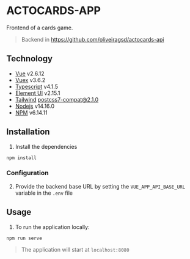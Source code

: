 # ACTOCARDS-APP

Frontend of a cards game.

> Backend in https://github.com/oliveiragsd/actocards-api

## Technology

* [Vue](https://vuejs.org/) v2.6.12
* [Vuex](https://vuex.vuejs.org/) v3.6.2
* [Typescript](https://www.typescriptlang.org/) v4.1.5
* [Element UI](https://element.eleme.io/#/en-US) v2.15.1
* [Tailwind](https://element.eleme.io/#/en-US) postcss7-compat@2.1.0
* [Nodejs](https://nodejs.org/) v14.16.0
* [NPM](https://www.npmjs.com/) v6.14.11

## Installation

1. Install the dependencies

```console
npm install
```

### Configuration

2. Provide the backend base URL by setting the `VUE_APP_API_BASE_URL` variable in the `.env` file

## Usage

1. To run the application locally:

```console
npm run serve
```

> The application will start at `localhost:8080`